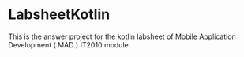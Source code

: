 # LabsheetKotlin
This is the answer project for the kotlin labsheet of Mobile Application Development ( MAD ) IT2010 module.
